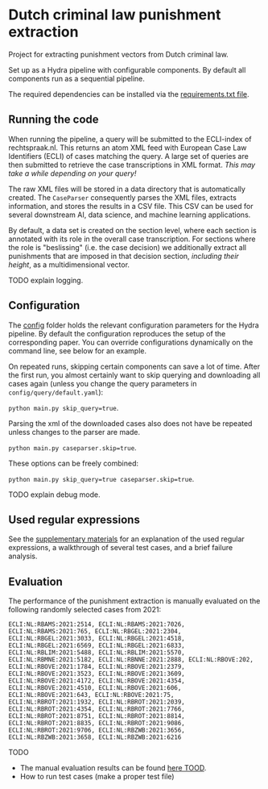 # Dutch criminal law punishment extraction

Project for extracting punishment vectors from Dutch criminal law.

Set up as a Hydra pipeline with configurable components.
By default all components run as a sequential pipeline.

The required dependencies can be installed via the [requirements.txt file](./requirements.txt).

## Running the code

When running the pipeline, a query will be submitted to the ECLI-index of rechtspraak.nl.
This returns an atom XML feed with European Case Law Identifiers (ECLI) of cases matching the query.
A large set of queries are then submitted to retrieve the case transcriptions in XML format.
*This may take a while depending on your query!*

The raw XML files will be stored in a data directory that is automatically created.
The `CaseParser` consequently parses the XML files, extracts information, and stores the results in a CSV file.
This CSV can be used for several downstream AI, data science, and machine learning applications.

By default, a data set is created on the section level, where each section is annotated with its role in the overall case transcription.
For sections where the role is "beslissing" (i.e. the case decision) we additionally extract all punishments that are imposed in that decision section, *including their height*, as a multidimensional vector.

TODO explain logging.

## Configuration

The [config](./config) folder holds the relevant configuration parameters for the Hydra pipeline.
By default the configuration reproduces the setup of the corresponding paper.
You can override configurations dynamically on the command line, see below for an example.

On repeated runs, skipping certain components can save a lot of time.
After the first run, you almost certainly want to skip querying and downloading all cases again (unless you change the query parameters in `config/query/default.yaml`):

`python main.py skip_query=true`.

Parsing the xml of the downloaded cases also does not have be repeated unless changes to the parser are made.

`python main.py caseparser.skip=true`.

These options can be freely combined:

`python main.py skip_query=true caseparser.skip=true`.

TODO explain debug mode.


## Used regular expressions

See the [supplementary materials](./docs/supplementary.tex) for an explanation of the used regular expressions, a walkthrough of several test cases, and a brief failure analysis.


## Evaluation

The performance of the punishment extraction is manually evaluated on the following randomly selected cases from 2021:

```
ECLI:NL:RBAMS:2021:2514, ECLI:NL:RBAMS:2021:7026, ECLI:NL:RBAMS:2021:765, ECLI:NL:RBGEL:2021:2304, ECLI:NL:RBGEL:2021:3033, ECLI:NL:RBGEL:2021:4518, ECLI:NL:RBGEL:2021:6569, ECLI:NL:RBGEL:2021:6833, ECLI:NL:RBLIM:2021:5488, ECLI:NL:RBLIM:2021:5570, ECLI:NL:RBMNE:2021:5182, ECLI:NL:RBNNE:2021:2888, ECLI:NL:RBOVE:202, ECLI:NL:RBOVE:2021:1784, ECLI:NL:RBOVE:2021:2379, ECLI:NL:RBOVE:2021:3523, ECLI:NL:RBOVE:2021:3609, ECLI:NL:RBOVE:2021:4172, ECLI:NL:RBOVE:2021:4354, ECLI:NL:RBOVE:2021:4510, ECLI:NL:RBOVE:2021:606, ECLI:NL:RBOVE:2021:643, ECLI:NL:RBOVE:2021:75, ECLI:NL:RBROT:2021:1932, ECLI:NL:RBROT:2021:2039, ECLI:NL:RBROT:2021:4354, ECLI:NL:RBROT:2021:7766, ECLI:NL:RBROT:2021:8751, ECLI:NL:RBROT:2021:8814, ECLI:NL:RBROT:2021:8835, ECLI:NL:RBROT:2021:9086, ECLI:NL:RBROT:2021:9706, ECLI:NL:RBZWB:2021:3656, ECLI:NL:RBZWB:2021:3658, ECLI:NL:RBZWB:2021:6216
```

TODO

- The manual evaluation results can be found [here TOOD](TODO).
- How to run test cases (make a proper test file)
